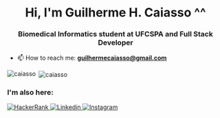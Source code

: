 <h1 align="center">Hi, I'm Guilherme H. Caiasso ^^</h1>
<h3 align="center">Biomedical Informatics student at UFCSPA and Full Stack Developer</h3>

- 📫 How to reach me: **guilhermecaiasso@gmail.com**
  
<p><img align="left" src="https://github-readme-stats.vercel.app/api/top-langs?username=caiasso&show_icons=true&locale=pt-BR" alt="caiasso" /></p>
<p>&nbsp;<img align="center" src="https://github-readme-stats.vercel.app/api?username=caiasso&show_icons=true&locale=pt-BR" alt="caiasso" /></p>

<h3 align="left">I'm also here:</h3>
<a href="https://www.hackerrank.com/profile/guilherme_caias1">
<img alt="HackerRank" src="https://img.shields.io/badge/-HackerRank-282A36?style=for-the-badge&logo=HackerRank&logoColor=white)" />
</a>
<a href="https://www.linkedin.com/in/guilhermecaiasso">
<img alt="Linkedin" src="https://img.shields.io/badge/-Linkedin-282A36?style=for-the-badge&logo=Linkedin&logoColor=white)" />
</a>
<a href="https://www.instagram.com/guilherme_caiasso/">
<img alt="Instagram" src="https://img.shields.io/badge/-Instagram-282A36?style=for-the-badge&logo=Instagram&logoColor=white)" />
</a>


